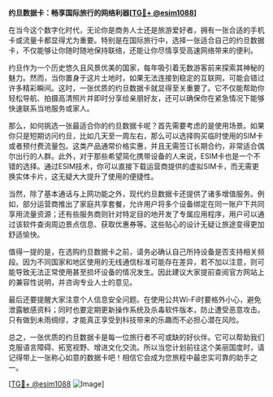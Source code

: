 **约旦数据卡：畅享国际旅行的网络利器[[TG💪+ @esim1088](https://t.me/s/esim1088)]**

在当今这个数字化时代，无论你是商务人士还是旅游爱好者，拥有一张合适的手机卡或流量卡都显得尤为重要。特别是在国际旅行中，选择一张适合自己的约旦数据卡，不仅能够让你随时随地保持联络，还能让你尽情享受高速网络带来的便利。

约旦作为一个历史悠久且风景优美的国家，每年吸引着无数游客前来探索其神秘的魅力。然而，当你置身于这片土地时，如果无法连接到稳定的互联网，可能会错过许多精彩瞬间。这时，一张优质的约旦数据卡就显得至关重要了。它不仅能帮助你轻松导航、拍摄高清照片并即时分享给亲朋好友，还可以确保你在紧急情况下能够快速联系当地服务或家人。

那么，如何挑选一张最适合你的约旦数据卡呢？首先需要考虑的是使用场景。如果你只是短期访问约旦，比如几天至一周左右，那么可以选择购买临时使用的SIM卡或者预付费流量包。这类产品通常价格实惠，并且无需签订长期合约，非常适合偶尔出行的人群。此外，对于那些希望简化携带设备的人来说，ESIM卡也是一个不错的选择。通过ESIM技术，你可以直接下载运营商提供的虚拟SIM卡，而无需更换实体卡片，这无疑大大提升了使用的便捷性。

当然，除了基本通话与上网功能之外，现代约旦数据卡还提供了诸多增值服务。例如，部分运营商推出了家庭共享套餐，允许用户将多个设备绑定在同一账户下共同享用流量资源；还有些服务商则针对特定目的地开发了专属应用程序，用户可以通过该软件查询周边景点信息、获取优惠券等。这些贴心的设计无疑让旅途变得更加舒适愉快。

值得一提的是，在选购约旦数据卡之前，请务必确认自己所持设备是否支持相关频段。因为不同国家和地区使用的无线通信标准可能存在差异，若不加以注意，则可能导致无法正常使用甚至损坏设备的情况发生。因此建议大家提前查阅官方网站上的兼容性说明，并咨询专业人士的意见。

最后还要提醒大家注意个人信息安全问题。在使用公共Wi-Fi时要格外小心，避免泄露敏感资料；同时也要定期更新操作系统及杀毒软件版本，防止遭受恶意攻击。只有做到未雨绸缪，才能真正享受到科技带来的乐趣而不必担心潜在风险。

总之，一张优质的约旦数据卡是每一位旅行者不可或缺的好伙伴。它可以帮助我们克服语言障碍、拓宽视野、增进文化交流。所以当您计划前往这个美丽国度时，请记得带上一张称心如意的数据卡吧！相信它会成为您旅程中最忠实可靠的助手之一。

[[TG💪+ @esim1088](https://t.me/s/esim1088) ![Image](https://i.postimg.cc/4NQfJmqS/Snipaste-2025-05-13-00-14-12.png)]